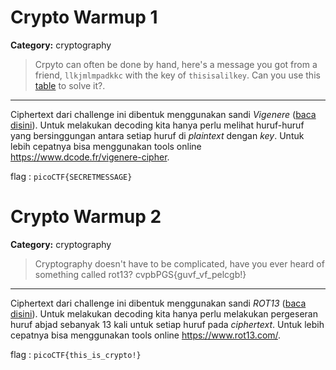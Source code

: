 # Crypto Warmup 1
**Category:** cryptography
> Crpyto can often be done by hand, here's a message you got from a friend, `llkjmlmpadkkc` with the key of `thisisalilkey`. Can you use this [table](https://2018shell.picoctf.com/static/473ce9eaadee554c711c65632bbca320/table.txt) to solve it?.

---

Ciphertext dari challenge ini dibentuk menggunakan sandi _Vigenere_ ([baca disini](https://id.wikipedia.org/wiki/Sandi_Vigen%C3%A8re)). Untuk melakukan decoding kita hanya perlu melihat huruf-huruf yang bersinggungan antara setiap huruf di _plaintext_ dengan _key_. Untuk lebih cepatnya bisa menggunakan tools online https://www.dcode.fr/vigenere-cipher.

flag : `picoCTF{SECRETMESSAGE}`

# Crypto Warmup 2
**Category:** cryptography
> Cryptography doesn't have to be complicated, have you ever heard of something called rot13? cvpbPGS{guvf_vf_pelcgb!}

---

Ciphertext dari challenge ini dibentuk menggunakan sandi _ROT13_ ([baca disini](https://id.wikipedia.org/wiki/ROT13)). Untuk melakukan decoding kita hanya perlu melakukan pergeseran huruf abjad sebanyak 13 kali untuk setiap huruf pada _ciphertext_. Untuk lebih cepatnya bisa menggunakan tools online https://www.rot13.com/.

flag : `picoCTF{this_is_crypto!}`